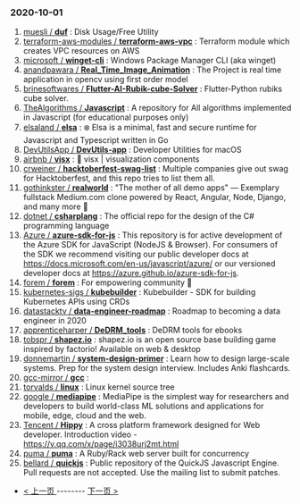 ### 2020-10-01 
1. [
        muesli /
**duf**](https://github.com/muesli/duf) : Disk Usage/Free Utility
1. [
        terraform-aws-modules /
**terraform-aws-vpc**](https://github.com/terraform-aws-modules/terraform-aws-vpc) : Terraform module which creates VPC resources on AWS
1. [
        microsoft /
**winget-cli**](https://github.com/microsoft/winget-cli) : Windows Package Manager CLI (aka winget)
1. [
        anandpawara /
**Real_Time_Image_Animation**](https://github.com/anandpawara/Real_Time_Image_Animation) : The Project is real time application in opencv using first order model
1. [
        brinesoftwares /
**Flutter-AI-Rubik-cube-Solver**](https://github.com/brinesoftwares/Flutter-AI-Rubik-cube-Solver) : Flutter-Python rubiks cube solver.
1. [
        TheAlgorithms /
**Javascript**](https://github.com/TheAlgorithms/Javascript) : A repository for All algorithms implemented in Javascript (for educational purposes only)
1. [
        elsaland /
**elsa**](https://github.com/elsaland/elsa) : ❄️ Elsa is a minimal, fast and secure runtime for Javascript and Typescript written in Go
1. [
        DevUtilsApp /
**DevUtils-app**](https://github.com/DevUtilsApp/DevUtils-app) : Developer Utilities for macOS
1. [
        airbnb /
**visx**](https://github.com/airbnb/visx) : 🐯 visx | visualization components
1. [
        crweiner /
**hacktoberfest-swag-list**](https://github.com/crweiner/hacktoberfest-swag-list) : Multiple companies give out swag for Hacktoberfest, and this repo tries to list them all.
1. [
        gothinkster /
**realworld**](https://github.com/gothinkster/realworld) : "The mother of all demo apps" — Exemplary fullstack Medium.com clone powered by React, Angular, Node, Django, and many more 🏅
1. [
        dotnet /
**csharplang**](https://github.com/dotnet/csharplang) : The official repo for the design of the C# programming language
1. [
        Azure /
**azure-sdk-for-js**](https://github.com/Azure/azure-sdk-for-js) : This repository is for active development of the Azure SDK for JavaScript (NodeJS & Browser). For consumers of the SDK we recommend visiting our public developer docs at https://docs.microsoft.com/en-us/javascript/azure/ or our versioned developer docs at https://azure.github.io/azure-sdk-for-js.
1. [
        forem /
**forem**](https://github.com/forem/forem) : For empowering community 🌱
1. [
        kubernetes-sigs /
**kubebuilder**](https://github.com/kubernetes-sigs/kubebuilder) : Kubebuilder - SDK for building Kubernetes APIs using CRDs
1. [
        datastacktv /
**data-engineer-roadmap**](https://github.com/datastacktv/data-engineer-roadmap) : Roadmap to becoming a data engineer in 2020
1. [
        apprenticeharper /
**DeDRM_tools**](https://github.com/apprenticeharper/DeDRM_tools) : DeDRM tools for ebooks
1. [
        tobspr /
**shapez.io**](https://github.com/tobspr/shapez.io) : shapez.io is an open source base building game inspired by factorio! Available on web & desktop
1. [
        donnemartin /
**system-design-primer**](https://github.com/donnemartin/system-design-primer) : Learn how to design large-scale systems. Prep for the system design interview. Includes Anki flashcards.
1. [
        gcc-mirror /
**gcc**](https://github.com/gcc-mirror/gcc) : 
1. [
        torvalds /
**linux**](https://github.com/torvalds/linux) : Linux kernel source tree
1. [
        google /
**mediapipe**](https://github.com/google/mediapipe) : MediaPipe is the simplest way for researchers and developers to build world-class ML solutions and applications for mobile, edge, cloud and the web.
1. [
        Tencent /
**Hippy**](https://github.com/Tencent/Hippy) : A cross platform framework designed for Web developer. Introduction video - https://v.qq.com/x/page/i3038urj2mt.html
1. [
        puma /
**puma**](https://github.com/puma/puma) : A Ruby/Rack web server built for concurrency
1. [
        bellard /
**quickjs**](https://github.com/bellard/quickjs) : Public repository of the QuickJS Javascript Engine. Pull requests are not accepted. Use the mailing list to submit patches. 

- [ < 上一页 ](https://github.com/able8/github-trending-daily-record/blob/master/2020-09-30.md) -------- [ 下一页 > ](https://github.com/able8/github-trending-daily-record/blob/master/2020-10-02.md)